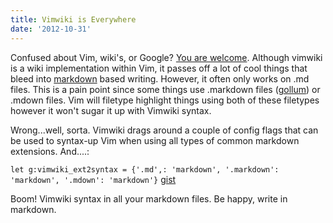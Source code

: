 ```yaml
---
title: Vimwiki is Everywhere
date: '2012-10-31'
---
```


Confused about Vim, wiki's, or Google? [You are welcome][1]. Although
vimwiki is a wiki implementation within Vim, it passes off a lot of cool
things that bleed into [markdown][2] based writing. However, it often
only works on .md files. This is a pain point since some things use
.markdown files ([gollum][3]) or .mdown files. Vim will filetype highlight
things using both of these filetypes however it won't sugar it up with
Vimwiki syntax.

Wrong...well, sorta. Vimwiki drags around a couple of config flags that
can be used to syntax-up Vim when using all types of common markdown
extensions. And....:

`let g:vimwiki_ext2syntax = {'.md',: 'markdown', '.markdown':
'markdown', '.mdown': 'markdown'}`
[gist][4]

Boom! Vimwiki syntax in all your markdown files. Be happy, write in
markdown.

[1]: https://code.google.com/p/vimwiki/
[2]: http://daringfireball.net/projects/markdown/syntax
[3]: https://www.ohloh.net/p/gollum-wiki
[4]: https://gist.github.com/3989510
